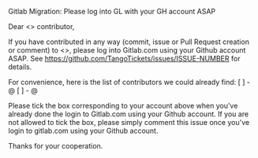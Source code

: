 Gitlab Migration: Please log into GL with your GH account ASAP

Dear <<this wonderful project>> contributor,

If you have contributed in any way (commit, issue or Pull Request creation or comment) to <<this wonderful project>>, please log into Gitlab.com using your Github account ASAP.
See https://github.com/TangoTickets/issues/ISSUE-NUMBER for details.

For convenience, here is the list of contributors we could already find:
[ ] - @
[ ] - @

Please tick the box corresponding to your account above when you've already done the login to Gitlab.com using your Github account.
If you are not allowed to tick the box, please simply comment this issue once you've login to gitlab.com using your Github account.

Thanks for your cooperation.

